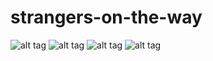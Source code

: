 # strangers-on-the-way
![alt tag](https://i1.wp.com/cdn.wccftech.com/wp-content/uploads/2016/05/DOOM-1.jpg)
![alt tag](http://2.bp.blogspot.com/-bloWpxmcVDM/VCj5Pe37-GI/AAAAAAABHIw/4VIBeeTcDEA/s1600/doom4.jpg)
![alt tag](http://www.newgamenetwork.com/images/uploads/gallery/redfactionguerrilla/Red%20Faction%20Guerrilla%20Oct09-01.jpg)
![alt tag](https://r.mprd.se/media/images/33410-Daffy_Duck_-_The_Marvin_Missions_(USA)-1459237462.jpg)

